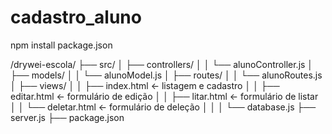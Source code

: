 # cadastro_aluno

npm install
package.json

/drywei-escola/
├── src/
│   ├── controllers/
│   │   └── alunoController.js
│   ├── models/
│   │   └── alunoModel.js
│   ├── routes/
│   │   └── alunoRoutes.js
│   ├── views/
│   │   ├── index.html         ← listagem e cadastro
│   │   ├── editar.html        ← formulário de edição
│   │   ├── litar.html        ← formulário de listar
│   │   └── deletar.html        ← formulário de deleção
│   │ 
│   └── database.js
├── server.js
├── package.json
